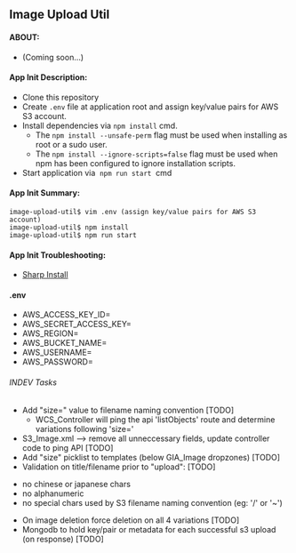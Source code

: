 ## Image Upload Util

#### ABOUT:
* (Coming soon...)

#### App Init Description:
* Clone this repository
* Create `.env` file at application root and assign key/value pairs for AWS S3 account.
* Install dependencies via `npm install` cmd.
  - The `npm install --unsafe-perm` flag must be used when installing as root or a sudo user.
  - The `npm install --ignore-scripts=false` flag must be used when npm has been configured to ignore installation scripts.
* Start application via &nbsp;`npm run start`&nbsp; cmd

#### App Init Summary:
```
image-upload-util$ vim .env (assign key/value pairs for AWS S3 account)
image-upload-util$ npm install
image-upload-util$ npm run start
```

#### App Init Troubleshooting:
* [Sharp Install](https://sharp.pixelplumbing.com/install)

#### .env
- AWS_ACCESS_KEY_ID=
- AWS_SECRET_ACCESS_KEY=
- AWS_REGION=
- AWS_BUCKET_NAME=
- AWS_USERNAME=
- AWS_PASSWORD=

###### INDEV Tasks
* Add "size=" value to filename naming convention [TODO]
  - WCS_Controller will ping the api 'listObjects' route and determine variations following 'size='
* S3_Image.xml --> remove all unneccessary fields, update controller code to ping API [TODO]
* Add "size" picklist to templates (below GIA_Image dropzones) [TODO]
* Validation on title/filename prior to "upload": [TODO]
 - no chinese or japanese chars
 - no alphanumeric
 - no special chars used by S3 filename naming convention (eg: '/' or '~')
* On image deletion force deletion on all 4 variations [TODO]
* Mongodb to hold key/pair or metadata for each successful s3 upload (on response) [TODO]